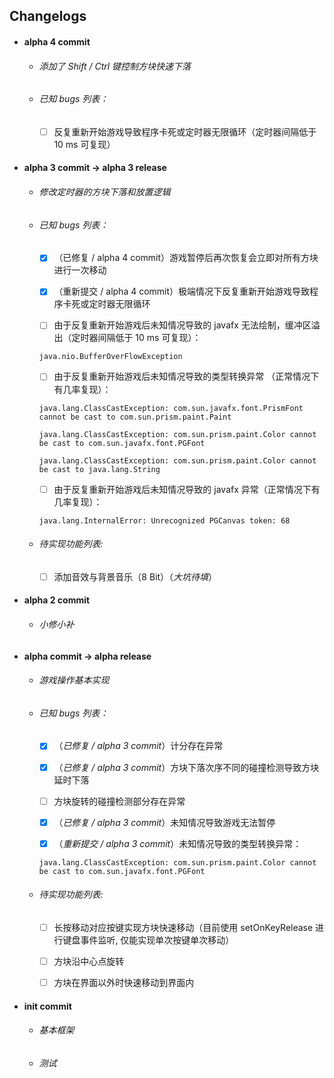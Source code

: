 

## Changelogs

* #### alpha 4 commit

    * ###### 添加了 Shift / Ctrl 键控制方块快速下落
    
    * ###### 已知 bugs 列表：
    
        - [ ] 反复重新开始游戏导致程序卡死或定时器无限循环（定时器间隔低于 10 ms 可复现）

* #### alpha 3 commit -> alpha 3 release

    * ###### 修改定时器的方块下落和放置逻辑
    
    * ###### 已知 bugs 列表：
    
        - [x] （已修复 / alpha 4 commit）游戏暂停后再次恢复会立即对所有方块进行一次移动
    
        - [x] （重新提交 / alpha 4 commit）极端情况下反复重新开始游戏导致程序卡死或定时器无限循环
    
        - [ ] 由于反复重新开始游戏后未知情况导致的 javafx 无法绘制，缓冲区溢出（定时器间隔低于 10 ms 可复现）：
        
        `java.nio.BufferOverFlowException`
        
        - [ ] 由于反复重新开始游戏后未知情况导致的类型转换异常 （正常情况下有几率复现）：
        
        `java.lang.ClassCastException: com.sun.javafx.font.PrismFont cannot be cast to com.sun.prism.paint.Paint`
        
        `java.lang.ClassCastException: com.sun.prism.paint.Color cannot be cast to com.sun.javafx.font.PGFont`
        
        `java.lang.ClassCastException: com.sun.prism.paint.Color cannot be cast to java.lang.String`
        
        - [ ] 由于反复重新开始游戏后未知情况导致的 javafx 异常（正常情况下有几率复现）：
        
        `java.lang.InternalError: Unrecognized PGCanvas token: 68`
        
    * ###### 待实现功能列表: 
    
        - [ ] 添加音效与背景音乐（8 Bit）（_大坑待填_）

* #### alpha 2 commit

    * ###### 小修小补

* #### alpha commit -> alpha release
    
    * ###### 游戏操作基本实现
    
    * ###### 已知 bugs 列表：
    
        - [x] （_已修复 / alpha 3 commit_）计分存在异常
        
        - [x] （_已修复 / alpha 3 commit_）方块下落次序不同的碰撞检测导致方块延时下落
        
        - [ ] 方块旋转的碰撞检测部分存在异常
        
        - [x] （_已修复 / alpha 3 commit_）未知情况导致游戏无法暂停
        
        - [x] （_重新提交 / alpha 3 commit_）未知情况导致的类型转换异常：
        
        `java.lang.ClassCastException: com.sun.prism.paint.Color cannot be cast to com.sun.javafx.font.PGFont`
        
    * ###### 待实现功能列表: 
    
        - [ ] 长按移动对应按键实现方块快速移动（目前使用 setOnKeyRelease 进行键盘事件监听, 仅能实现单次按键单次移动）
        
        - [ ] 方块沿中心点旋转
        
        - [ ] 方块在界面以外时快速移动到界面内

* #### init commit

    * ###### 基本框架
    
    * ###### 测试
